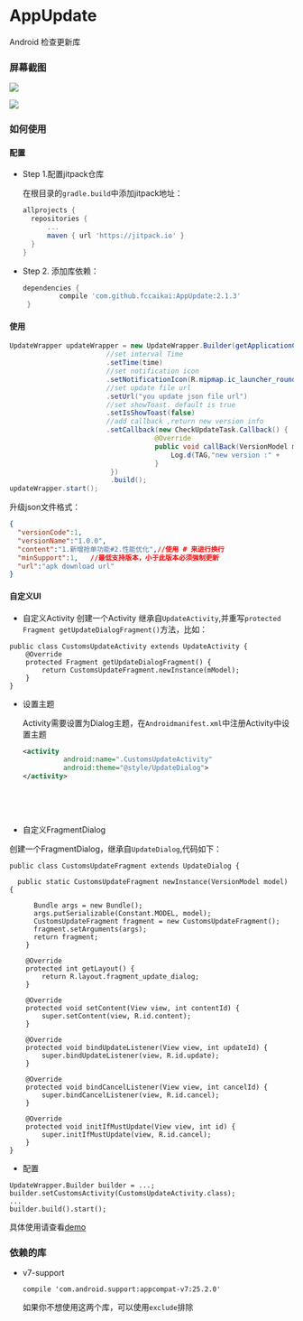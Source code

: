 # AppUpdate

Android 检查更新库

### 屏幕截图

![](https://ww3.sinaimg.cn/large/006tNbRwgy1fdhug16dnhj30km0b4glu.jpg)



![](https://ww4.sinaimg.cn/large/006tNbRwgy1fdhuhh2vzej30ea0b474b.jpg)



### 如何使用

#### 配置

- Step 1.配置jitpack仓库

   在根目录的```gradle.build```中添加jitpack地址：

  ```groovy
  allprojects {
  	repositories {
  		...
  		maven { url 'https://jitpack.io' }
  	}
  }
  ```

- Step 2. 添加库依赖：

  ```groovy
  dependencies {
           compile 'com.github.fccaikai:AppUpdate:2.1.3'
   }
  ```

#### 使用

```java
UpdateWrapper updateWrapper = new UpdateWrapper.Builder(getApplicationContext())
    					//set interval Time
    	                .setTime(time)
    	                //set notification icon
    	                .setNotificationIcon(R.mipmap.ic_launcher_round)
    	                //set update file url
    	                .setUrl("you update json file url")
    	                //set showToast. default is true
    	                .setIsShowToast(false)
						//add callback ,return new version info
						.setCallback(new CheckUpdateTask.Callback() {
                                    @Override
                                    public void callBack(VersionModel model) {
                                        Log.d(TAG,"new version :" + 																		model.getVersionName());
                                    }
                         })
						 .build();
updateWrapper.start();
```

  升级json文件格式：

```json
{
  "versionCode":1,
  "versionName":"1.0.0",
  "content":"1.新增抢单功能#2.性能优化",//使用 # 来进行换行
  "minSupport":1,	//最低支持版本，小于此版本必须强制更新
  "url":"apk download url"
}
```
#### 自定义UI
+ 自定义Activity
   创建一个Activity 继承自```UpdateActivity```,并重写```protected Fragment getUpdateDialogFragment()```方法，比如：

 ```
 public class CustomsUpdateActivity extends UpdateActivity {
     @Override
     protected Fragment getUpdateDialogFragment() {
         return CustomsUpdateFragment.newInstance(mModel);
     }
 }
 ```
+ 设置主题

  Activity需要设置为Dialog主题，在```Androidmanifest.xml```中注册Activity中设置主题

  ```xml
  <activity
            android:name=".CustomsUpdateActivity"
            android:theme="@style/UpdateDialog">
  </activity>
  ```

  ​

  ​

+ 自定义FragmentDialog

 创建一个FragmentDialog，继承自```UpdateDialog```,代码如下：

 ```
 public class CustomsUpdateFragment extends UpdateDialog {

   public static CustomsUpdateFragment newInstance(VersionModel model) {

       Bundle args = new Bundle();
       args.putSerializable(Constant.MODEL, model);
       CustomsUpdateFragment fragment = new CustomsUpdateFragment();
       fragment.setArguments(args);
       return fragment;
     }

     @Override
     protected int getLayout() {
         return R.layout.fragment_update_dialog;
     }

     @Override
     protected void setContent(View view, int contentId) {
         super.setContent(view, R.id.content);
     }

     @Override
     protected void bindUpdateListener(View view, int updateId) {
         super.bindUpdateListener(view, R.id.update);
     }

     @Override
     protected void bindCancelListener(View view, int cancelId) {
         super.bindCancelListener(view, R.id.cancel);
     }

     @Override
     protected void initIfMustUpdate(View view, int id) {
         super.initIfMustUpdate(view, R.id.cancel);
     }
 }
 ```

+ 配置

 ```
 UpdateWrapper.Builder builder = ...;
 builder.setCustomsActivity(CustomsUpdateActivity.class);
 ...
 builder.build().start();
 ```
 具体使用请查看[demo](https://github.com/fccaikai/AppUpdate/blob/master/app/src/main/java/com/kcode/appupdate/MainActivity.java)
### 依赖的库

- v7-support

   ```compile 'com.android.support:appcompat-v7:25.2.0'```

  如果你不想使用这两个库，可以使用```exclude```排除



